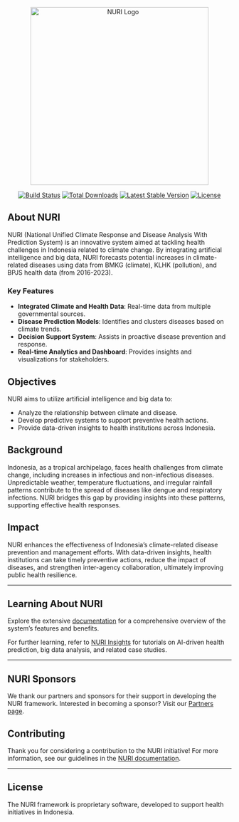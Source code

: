 <p align="center">
  <a href="https://nuri.qliniqu.com" target="_blank"><img src="https://nuri.qliniqu.com/assets/logo/logo.png" width="400" alt="NURI Logo"></a>
</p>

<p align="center">
  <a href="https://github.com/nuri-initiative/framework/actions"><img src="https://github.com/nuri-initiative/framework/workflows/tests/badge.svg" alt="Build Status"></a>
  <a href="https://packagist.org/packages/nuri/framework"><img src="https://img.shields.io/packagist/dt/nuri/framework" alt="Total Downloads"></a>
  <a href="https://packagist.org/packages/nuri/framework"><img src="https://img.shields.io/packagist/v/nuri/framework" alt="Latest Stable Version"></a>
  <a href="https://packagist.org/packages/nuri/framework"><img src="https://img.shields.io/packagist/l/nuri/framework" alt="License"></a>
</p>

## About NURI

NURI (National Unified Climate Response and Disease Analysis With Prediction System) is an innovative system aimed at tackling health challenges in Indonesia related to climate change. By integrating artificial intelligence and big data, NURI forecasts potential increases in climate-related diseases using data from BMKG (climate), KLHK (pollution), and BPJS health data (from 2016-2023).

### Key Features

-   **Integrated Climate and Health Data**: Real-time data from multiple governmental sources.
-   **Disease Prediction Models**: Identifies and clusters diseases based on climate trends.
-   **Decision Support System**: Assists in proactive disease prevention and response.
-   **Real-time Analytics and Dashboard**: Provides insights and visualizations for stakeholders.

## Objectives

NURI aims to utilize artificial intelligence and big data to:

-   Analyze the relationship between climate and disease.
-   Develop predictive systems to support preventive health actions.
-   Provide data-driven insights to health institutions across Indonesia.

## Background

Indonesia, as a tropical archipelago, faces health challenges from climate change, including increases in infectious and non-infectious diseases. Unpredictable weather, temperature fluctuations, and irregular rainfall patterns contribute to the spread of diseases like dengue and respiratory infections. NURI bridges this gap by providing insights into these patterns, supporting effective health responses.

## Impact

NURI enhances the effectiveness of Indonesia’s climate-related disease prevention and management efforts. With data-driven insights, health institutions can take timely preventive actions, reduce the impact of diseases, and strengthen inter-agency collaboration, ultimately improving public health resilience.

---

## Learning About NURI

Explore the extensive [documentation](https://nuri.qliniqu.com/docs) for a comprehensive overview of the system’s features and benefits.

For further learning, refer to [NURI Insights](https://nuri.qliniqu.com/insights) for tutorials on AI-driven health prediction, big data analysis, and related case studies.

---

## NURI Sponsors

We thank our partners and sponsors for their support in developing the NURI framework. Interested in becoming a sponsor? Visit our [Partners page](https://nuri.qliniqu.com/partners).

## Contributing

Thank you for considering a contribution to the NURI initiative! For more information, see our guidelines in the [NURI documentation](https://nuri.qliniqu.com/docs/contributing).

---

## License

The NURI framework is proprietary software, developed to support health initiatives in Indonesia.
